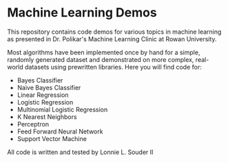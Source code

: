 # Machine Learning Demos

This repository contains code demos for various topics in machine learning as presented in Dr. Polikar's Machine Learning Clinic at Rowan University.

Most algorithms have been implemented once by hand for a simple, randomly generated dataset and demonstrated on more complex, real-world datasets using prewritten libraries. Here you will find code for:

* Bayes Classifier
* Naive Bayes Classifier
* Linear Regression
* Logistic Regression
* Multinomial Logistic Regression
* K Nearest Neighbors
* Perceptron
* Feed Forward Neural Network
* Support Vector Machine

All code is written and tested by Lonnie L. Souder II
